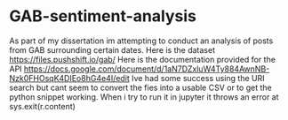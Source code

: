# GAB-sentiment-analysis
As part of my dissertation im attempting to conduct an analysis of posts from GAB surrounding certain dates. 
Here is the dataset https://files.pushshift.io/gab/
Here is the documentation provided for the API https://docs.google.com/document/d/1aN7DZxluW4Ty884AwnNB-Nzk0FHOsqK4DIEo8hG4e4I/edit
Ive had some success using the URI search but cant seem to convert the fies into a usable CSV or to get the python snippet working. When i try to run it in jupyter it throws an error at sys.exit(r.content)
